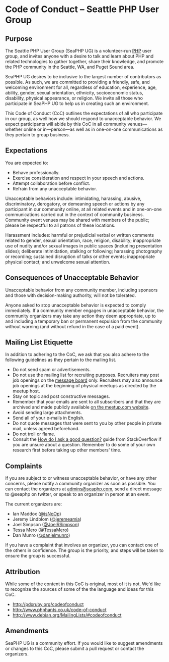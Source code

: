 # Code of Conduct – Seattle PHP User Group

## Purpose

The Seattle PHP User Group (SeaPHP UG) is a volunteer-run [PHP](http://php.net/)
user group, and invites anyone with a desire to talk and learn about PHP and
related technologies to gather together, share their knowledge, and promote the
PHP community in the Seattle, WA, and Puget Sound area.

SeaPHP UG desires to be inclusive to the largest number of contributors as
possible. As such, we are committed to providing a friendly, safe, and welcoming
environment for all, regardless of education, experience, age, ability, gender,
sexual orientation, ethnicity, socioeconomic status, disability, physical
appearance, or religion. We invite all those who participate in SeaPHP UG to
help us in creating such an environment.

This Code of Conduct (CoC) outlines the expectations of all who participate in
our group, as well how we should respond to unacceptable behavior. We expect
participants will abide by this CoC in all community venues—whether online or
in—person—as well as in one-on-one communications as they pertain to group
business.

## Expectations

You are expected to:

* Behave professionally.
* Exercise consideration and respect in your speech and actions.
* Attempt collaboration before conflict.
* Refrain from any unacceptable behavior.

Unacceptable behaviors include: intimidating, harassing, abusive,
discriminatory, derogatory, or demeaning speech or actions by any participant in
our community online, at all related events and in one-on-one communications
carried out in the context of community business. Community event venues may be
shared with members of the public; please be respectful to all patrons of these
locations.

Harassment includes: harmful or prejudicial verbal or written comments related
to gender, sexual orientation, race, religion, disability; inappropriate use of
nudity and/or sexual images in public spaces (including presentation slides);
deliberate intimidation, stalking or following; harassing photography or
recording; sustained disruption of talks or other events; inappropriate physical
contact; and unwelcome sexual attention.

## Consequences of Unacceptable Behavior

Unacceptable behavior from any community member, including sponsors and those
with decision-making authority, will not be tolerated.

Anyone asked to stop unacceptable behavior is expected to comply immediately. If
a community member engages in unacceptable behavior, the community organizers
may take any action they deem appropriate, up to and including a temporary ban
or permanent expulsion from the community without warning (and without refund in
the case of a paid event).

## Mailing List Etiquette

In addition to adhering to the CoC, we ask that you also adhere to the following
guidelines as they pertain to the mailing list.

* Do not send spam or advertisements.
* Do not use the mailing list for recruiting purposes. Recruiters may post job
  openings on the [message board](http://www.meetup.com/seaphp/messages/boards/)
  only. Recruiters may also announce job openings at the beginning of physical
  meetups as directed by the meetup host.
* Stay on topic and post constructive messages.
* Remember that your emails are sent to all subscribers and that they are
  archived and made publicly available [on the meetup.com
  website](http://www.meetup.com/seaphp/messages/archive/).
* Avoid sending large attachments.
* Send all of your e-mails in English.
* Do not quote messages that were sent to you by other people in private mail,
  unless agreed beforehand.
* Do not troll or flame.
* Consult the [How do I ask a good question?](http://stackoverflow.com/help/how-to-ask)
  guide from StackOverflow if you are unsure about a question. Remember to do
  some of your own research first before taking up other members' time.

## Complaints

If you are subject to or witness unacceptable behavior, or have any other
concerns, please notify a community organizer as soon as possible. You can
contact the organizers at admins@seaphp.com, send a direct message to @seaphp on
twitter, or speak to an organizer in person at an event.

The current organizers are:

* Ian Maddox ([@isNoOp](https://twitter.com/isNoOp))
* Jeremy Lindblom ([@jeremeamia](https://twitter.com/jeremeamia))
* Joel Simpson ([@JoelRSimpson](https://twitter.com/JoelRSimpson))
* Tessa Mero ([@TessaMero](https://twitter.com/TessaMero))
* Dan Munro ([@danielmunro](https://twitter.com/danielmunro))

If you have a complaint that involves an organizer, you can contact one of the
others in confidence. The group is the priority, and steps will be taken to
ensure the group is successful.

## Attribution

While some of the content in this CoC is original, most of it is not. We'd like
to recognize the sources of some of the the language and ideas for this CoC.

* http://pdxruby.org/codeofconduct
* http://www.phphants.co.uk/code-of-conduct
* http://www.debian.org/MailingLists/#codeofconduct

## Amendments

SeaPHP UG is a community effort. If you would like to suggest amendments or
changes to this CoC, please submit a pull request or contact the organizers.
